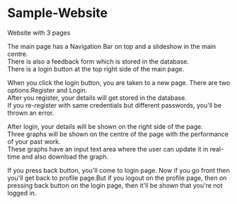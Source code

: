# Sample-Website

Website with 3 pages 

The main page has a Navigation Bar on top and a slideshow in the main centre.<br>
There is also a feedback form which is stored in the database.<br>
There is a login button at the top right side of the main page.

When you click the login button, you are taken to a new page. There are two options:Register and Login.<br>
After you register, your details will get stored in the database.<br>
If you re-register with same credentials but different passwords, you'll be thrown an error.

After login, your details will be shown on the right side of the page.<br>
Three graphs will be shown on the centre of the page with the performance of your past work.<br>
These graphs have an input text area where the user can update it in real-time and also download the graph.

If you press back button, you'll come to login page. Now if you go front then you'll get back to profile page.But if you logout on the profile page, then on pressing back button on the login page, then it'll be shown that you're not logged in. 
